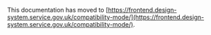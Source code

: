 This documentation has moved to [https://frontend.design-system.service.gov.uk/compatibility-mode/](https://frontend.design-system.service.gov.uk/compatibility-mode/).
